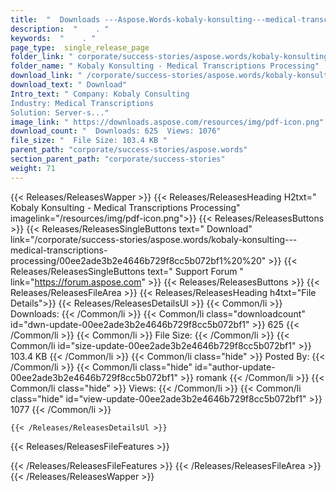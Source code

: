```yaml
---
title:  "  Downloads ---Aspose.Words-kobaly-konsulting---medical-transcriptions-processing . " 
description:  "    . " 
keywords:  "    . " 
page_type:  single_release_page
folder_link: " corporate/success-stories/aspose.words/kobaly-konsulting---medical-transcriptions-processing/"
folder_name: " Kobaly Konsulting - Medical Transcriptions Processing"
download_link: " /corporate/success-stories/aspose.words/kobaly-konsulting---medical-transcriptions-processing/00ee2ade3b2e4646b729f8cc5b072bf1"
download_text: " Download"
Intro_text: " Company: Kobaly Consulting
Industry: Medical Transcriptions
Solution: Server-s..."
image_link: " https://downloads.aspose.com/resources/img/pdf-icon.png"
download_count: "  Downloads: 625  Views: 1076"
file_size: "  File Size: 103.4 KB "
parent_path: "corporate/success-stories/aspose.words"
section_parent_path: "corporate/success-stories"
weight: 71 
---
```


{{< Releases/ReleasesWapper >}}
  {{< Releases/ReleasesHeading H2txt=" Kobaly Konsulting - Medical Transcriptions Processing" imagelink="/resources/img/pdf-icon.png">}}
  {{< Releases/ReleasesButtons >}}
    {{< Releases/ReleasesSingleButtons text=" Download" link="/corporate/success-stories/aspose.words/kobaly-konsulting---medical-transcriptions-processing/00ee2ade3b2e4646b729f8cc5b072bf1%20%20" >}}
    {{< Releases/ReleasesSingleButtons text=" Support Forum " link="https://forum.aspose.com" >}}
  {{< Releases/ReleasesButtons >}}
  {{< Releases/ReleasesFileArea >}}
    {{< Releases/ReleasesHeading h4txt="File Details">}}
    {{< Releases/ReleasesDetailsUl >}}
            {{< Common/li  >}} Downloads: {{< /Common/li >}} 
      {{< Common/li class="downloadcount" id="dwn-update-00ee2ade3b2e4646b729f8cc5b072bf1" >}} 625 {{< /Common/li >}} 
      {{< Common/li  >}} File Size: {{< /Common/li >}} 
      {{< Common/li id="size-update-00ee2ade3b2e4646b729f8cc5b072bf1" >}} 103.4 KB {{< /Common/li >}} 
      {{< Common/li  class="hide" >}} Posted By: {{< /Common/li >}} 
      {{< Common/li class="hide" id="author-update-00ee2ade3b2e4646b729f8cc5b072bf1" >}} romank {{< /Common/li >}} 
      {{< Common/li class="hide"  >}} Views: {{< /Common/li >}} 
      {{< Common/li class="hide" id="view-update-00ee2ade3b2e4646b729f8cc5b072bf1" >}} 1077 {{< /Common/li >}} 

    {{< /Releases/ReleasesDetailsUl >}}

  {{< Releases/ReleasesFileFeatures >}}
      
  {{< /Releases/ReleasesFileFeatures >}}
 {{< /Releases/ReleasesFileArea >}}
{{< /Releases/ReleasesWapper >}}


